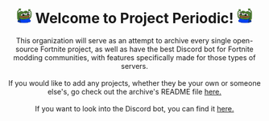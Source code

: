 <h1 align ="center" style="margin-top: 0px;"><img width="30" src="https://raw.githubusercontent.com/ProjectPeriodic/info/main/img/hyper.png"> Welcome to Project Periodic! <img width="30" src="https://raw.githubusercontent.com/ProjectPeriodic/info/main/img/hyperMirror.png"></h1>
<p align="center">
  This organization will serve as an attempt to archive every single open-source Fortnite project, as well as have the best Discord bot for Fortnite modding communities, with features specifically made for those types of servers.
  <br />
  <br />
  If you would like to add any projects, whether they be your own or someone else's, go check out the archive's README file <a href="https://github.com/ProjectPeriodic/ThePeriodicArchive/blob/main/README.md">here.</a>
  <br />
  <br />
  If you want to look into the Discord bot, you can find it <a href="https://github.com/ProjectPeriodic/PeriodicBOT">here.</a>
  </p>
<!--
<p align="center" style="margin-bottom: 0px !important;">
  <img width="150" src="https://i.kym-cdn.com/photos/images/masonry/001/597/239/c02.png" align="center">
</p>
-->
